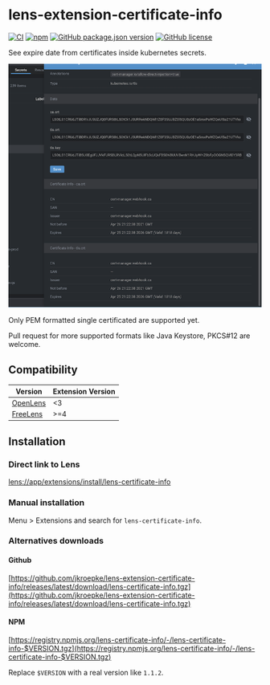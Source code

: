 # lens-extension-certificate-info

[![CI](https://github.com/jkroepke/lens-extension-certificate-info/actions/workflows/ci.yml/badge.svg)](https://github.com/jkroepke/lens-extension-certificate-info/actions/workflows/ci.yml)
[![npm](https://img.shields.io/npm/dm/lens-certificate-info?logo=npm)](https://www.npmjs.com/package/lens-certificate-info)
[![GitHub package.json version](https://img.shields.io/github/package-json/v/jkroepke/lens-extension-certificate-info?logo=github)](https://www.npmjs.com/package/lens-certificate-info)
[![GitHub license](https://img.shields.io/github/license/adorsys/keycloak-config-cli)](https://github.com/adorsys/keycloak-config-cli/blob/main/LICENSE.txt)

See expire date from certificates inside kubernetes secrets.

![Certificate details in secrets overview](docs/secrets.png)

Only PEM formatted single certificated are supported yet.

Pull request for more supported formats like Java Keystore, PKCS#12 are welcome.

## Compatibility

| Version                                                | Extension Version |
|--------------------------------------------------------|-------------------|
| [OpenLens](https://github.com/MuhammedKalkan/OpenLens) | <3                |
| [FreeLens](https://github.com/freelensapp/freelens)    | >=4               |

## Installation

### Direct link to Lens

[lens://app/extensions/install/lens-certificate-info](lens://app/extensions/install/lens-certificate-info)

### Manual installation

Menu > Extensions and search for `lens-certificate-info`.

### Alternatives downloads

#### Github

[https://github.com/jkroepke/lens-extension-certificate-info/releases/latest/download/lens-certificate-info.tgz](https://github.com/jkroepke/lens-extension-certificate-info/releases/latest/download/lens-certificate-info.tgz)

#### NPM

[https://registry.npmjs.org/lens-certificate-info/-/lens-certificate-info-$VERSION.tgz](https://registry.npmjs.org/lens-certificate-info/-/lens-certificate-info-$VERSION.tgz)

Replace `$VERSION` with a real version like `1.1.2`.
